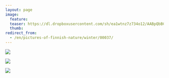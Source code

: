 ```yaml
---
layout: page
image:
  feature:
  teaser: https://dl.dropboxusercontent.com/sh/ea1wtnz7z734o12/AABpQbBCV3Cmx9MHDB3uZ2gRa/luontokuvat/talvi/DS40245-245px.jpg
  thumb:
redirect_from:
  - /en/pictures-of-finnish-nature/winter/00037/
---
```


[![](https://dl.dropboxusercontent.com/sh/ea1wtnz7z734o12/AABMLWB8DCWBsGgEthNKiuNJa/luontokuvat/talvi/DS40237-800px.jpg)](https://dl.dropboxusercontent.com/sh/ea1wtnz7z734o12/AAAa4wJKGVt3QCearBBGufDva/luontokuvat/talvi/DS40237.jpg)

[![](https://dl.dropboxusercontent.com/sh/ea1wtnz7z734o12/AACOFjzF9No43c_2gcveEU6Ea/luontokuvat/talvi/DS40235-800px.jpg)](https://dl.dropboxusercontent.com/sh/ea1wtnz7z734o12/AABo5BxAG4gl-Z7r_ZcEntlca/luontokuvat/talvi/DS40235.jpg)

[![](https://dl.dropboxusercontent.com/sh/ea1wtnz7z734o12/AACky6w3G63hmWi0s1xOqk0-a/luontokuvat/talvi/DS40245-800px.jpg)](https://dl.dropboxusercontent.com/sh/ea1wtnz7z734o12/AABnWiJSepqwW2-A7p6tLtepa/luontokuvat/talvi/DS40245.jpg)
